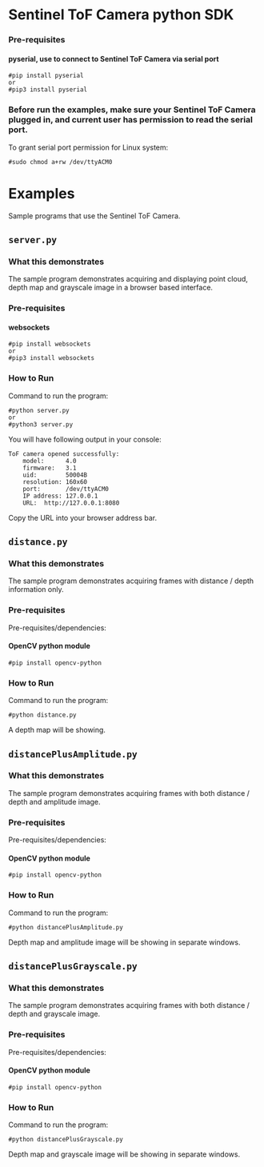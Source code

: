 # Sentinel ToF Camera python SDK

### Pre-requisites

  #### pyserial, use to connect to Sentinel ToF Camera via serial port

    #pip install pyserial
    or
    #pip3 install pyserial

### Before run the examples, make sure your Sentinel ToF Camera plugged in, and current user has permission to read the serial port. 

To grant serial port permission for Linux system:

    #sudo chmod a+rw /dev/ttyACM0
    
# Examples

Sample programs that use the Sentinel ToF Camera.

## `server.py`

### What this demonstrates

The sample program demonstrates acquiring and displaying point cloud, depth map and grayscale image in a browser based interface.

### Pre-requisites

  #### websockets

    #pip install websockets
    or
    #pip3 install websockets

### How to Run

Command to run the program:

```    
#python server.py
or
#python3 server.py
```
You will have following output in your console:

```    
ToF camera opened successfully:
    model:      4.0
    firmware:   3.1
    uid:        50004B
    resolution: 160x60
    port:       /dev/ttyACM0
    IP address: 127.0.0.1
    URL:  http://127.0.0.1:8080
```    
Copy the URL into your browser address bar.

## `distance.py`

### What this demonstrates

The sample program demonstrates acquiring frames with distance / depth information only.

### Pre-requisites

Pre-requisites/dependencies:

  #### OpenCV python module

    #pip install opencv-python


### How to Run

Command to run the program:

```    
#python distance.py
```

A depth map will be showing.

## `distancePlusAmplitude.py`

### What this demonstrates

The sample program demonstrates acquiring frames with both distance / depth and amplitude image.

### Pre-requisites

Pre-requisites/dependencies:

  #### OpenCV python module

    #pip install opencv-python

### How to Run

Command to run the program:

```    
#python distancePlusAmplitude.py
```

Depth map and amplitude image will be showing in separate windows.

## `distancePlusGrayscale.py`

### What this demonstrates

The sample program demonstrates acquiring frames with both distance / depth and grayscale image.

### Pre-requisites

Pre-requisites/dependencies:

  #### OpenCV python module

    #pip install opencv-python

### How to Run

Command to run the program:

```
#python distancePlusGrayscale.py
```  

Depth map and grayscale image will be showing in separate windows.

